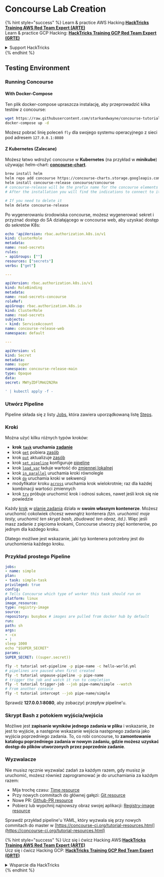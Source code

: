 # Concourse Lab Creation

{% hint style="success" %}
Learn & practice AWS Hacking:<img src="../../.gitbook/assets/image (1).png" alt="" data-size="line">[**HackTricks Training AWS Red Team Expert (ARTE)**](https://training.hacktricks.xyz/courses/arte)<img src="../../.gitbook/assets/image (1).png" alt="" data-size="line">\
Learn & practice GCP Hacking: <img src="../../.gitbook/assets/image (2).png" alt="" data-size="line">[**HackTricks Training GCP Red Team Expert (GRTE)**<img src="../../.gitbook/assets/image (2).png" alt="" data-size="line">](https://training.hacktricks.xyz/courses/grte)

<details>

<summary>Support HackTricks</summary>

* Check the [**subscription plans**](https://github.com/sponsors/carlospolop)!
* **Join the** 💬 [**Discord group**](https://discord.gg/hRep4RUj7f) or the [**telegram group**](https://t.me/peass) or **follow** us on **Twitter** 🐦 [**@hacktricks\_live**](https://twitter.com/hacktricks\_live)**.**
* **Share hacking tricks by submitting PRs to the** [**HackTricks**](https://github.com/carlospolop/hacktricks) and [**HackTricks Cloud**](https://github.com/carlospolop/hacktricks-cloud) github repos.

</details>
{% endhint %}

## Testing Environment

### Running Concourse

#### With Docker-Compose

Ten plik docker-compose upraszcza instalację, aby przeprowadzić kilka testów z concourse:
```bash
wget https://raw.githubusercontent.com/starkandwayne/concourse-tutorial/master/docker-compose.yml
docker-compose up -d
```
Możesz pobrać linię poleceń `fly` dla swojego systemu operacyjnego z sieci pod adresem `127.0.0.1:8080`

#### Z Kubernetes (Zalecane)

Możesz łatwo wdrożyć concourse w **Kubernetes** (na przykład w **minikube**) używając helm-chart: [**concourse-chart**](https://github.com/concourse/concourse-chart).
```bash
brew install helm
helm repo add concourse https://concourse-charts.storage.googleapis.com/
helm install concourse-release concourse/concourse
# concourse-release will be the prefix name for the concourse elements in k8s
# After the installation you will find the indications to connect to it in the console

# If you need to delete it
helm delete concourse-release
```
Po wygenerowaniu środowiska concourse, możesz wygenerować sekret i przyznać dostęp do SA działającego w concourse web, aby uzyskać dostęp do sekretów K8s:
```yaml
echo 'apiVersion: rbac.authorization.k8s.io/v1
kind: ClusterRole
metadata:
name: read-secrets
rules:
- apiGroups: [""]
resources: ["secrets"]
verbs: ["get"]

---

apiVersion: rbac.authorization.k8s.io/v1
kind: RoleBinding
metadata:
name: read-secrets-concourse
roleRef:
apiGroup: rbac.authorization.k8s.io
kind: ClusterRole
name: read-secrets
subjects:
- kind: ServiceAccount
name: concourse-release-web
namespace: default

---

apiVersion: v1
kind: Secret
metadata:
name: super
namespace: concourse-release-main
type: Opaque
data:
secret: MWYyZDFlMmU2N2Rm

' | kubectl apply -f -
```
### Utwórz Pipeline

Pipeline składa się z listy [Jobs](https://concourse-ci.org/jobs.html), która zawiera uporządkowaną listę [Steps](https://concourse-ci.org/steps.html).

### Kroki

Można użyć kilku różnych typów kroków:

* **krok** [**`task`**](https://concourse-ci.org/task-step.html) **uruchamia** [**zadanie**](https://concourse-ci.org/tasks.html)
* krok [`get`](https://concourse-ci.org/get-step.html) pobiera [zasób](https://concourse-ci.org/resources.html)
* krok [`put`](https://concourse-ci.org/put-step.html) aktualizuje [zasób](https://concourse-ci.org/resources.html)
* krok [`set_pipeline`](https://concourse-ci.org/set-pipeline-step.html) konfiguruje [pipeline](https://concourse-ci.org/pipelines.html)
* krok [`load_var`](https://concourse-ci.org/load-var-step.html) ładuje wartość do [zmiennej lokalnej](https://concourse-ci.org/vars.html#local-vars)
* krok [`in_parallel`](https://concourse-ci.org/in-parallel-step.html) uruchamia kroki równolegle
* krok [`do`](https://concourse-ci.org/do-step.html) uruchamia kroki w sekwencji
* modyfikator kroku [`across`](https://concourse-ci.org/across-step.html#schema.across) uruchamia krok wielokrotnie; raz dla każdej kombinacji wartości zmiennych
* krok [`try`](https://concourse-ci.org/try-step.html) próbuje uruchomić krok i odnosi sukces, nawet jeśli krok się nie powiedzie

Każdy [krok](https://concourse-ci.org/steps.html) w [planie zadania](https://concourse-ci.org/jobs.html#schema.job.plan) działa w **swoim własnym kontenerze**. Możesz uruchomić cokolwiek chcesz wewnątrz kontenera _(tzn. uruchomić moje testy, uruchomić ten skrypt bash, zbudować ten obraz, itd.)_. Więc jeśli masz zadanie z pięcioma krokami, Concourse utworzy pięć kontenerów, po jednym dla każdego kroku.

Dlatego możliwe jest wskazanie, jaki typ kontenera potrzebny jest do uruchomienia każdego kroku.

### Przykład prostego Pipeline
```yaml
jobs:
- name: simple
plan:
- task: simple-task
privileged: true
config:
# Tells Concourse which type of worker this task should run on
platform: linux
image_resource:
type: registry-image
source:
repository: busybox # images are pulled from docker hub by default
run:
path: sh
args:
- -cx
- |
sleep 1000
echo "$SUPER_SECRET"
params:
SUPER_SECRET: ((super.secret))
```

```bash
fly -t tutorial set-pipeline -p pipe-name -c hello-world.yml
# pipelines are paused when first created
fly -t tutorial unpause-pipeline -p pipe-name
# trigger the job and watch it run to completion
fly -t tutorial trigger-job --job pipe-name/simple --watch
# From another console
fly -t tutorial intercept --job pipe-name/simple
```
Sprawdź **127.0.0.1:8080**, aby zobaczyć przepływ pipeline'u.

### Skrypt Bash z potokiem wyjścia/wejścia

Możliwe jest **zapisanie wyników jednego zadania w pliku** i wskazanie, że jest to wyjście, a następnie wskazanie wejścia następnego zadania jako wyjścia poprzedniego zadania. To, co robi concourse, to **zamontowanie katalogu poprzedniego zadania w nowym zadaniu, gdzie możesz uzyskać dostęp do plików utworzonych przez poprzednie zadanie**.

### Wyzwalacze

Nie musisz ręcznie wyzwalać zadań za każdym razem, gdy musisz je uruchomić, możesz również zaprogramować je do uruchamiania za każdym razem:

* Mija trochę czasu: [Time resource](https://github.com/concourse/time-resource/)
* Przy nowych commitach do głównej gałęzi: [Git resource](https://github.com/concourse/git-resource)
* Nowe PR: [Github-PR resource](https://github.com/telia-oss/github-pr-resource)
* Pobierz lub wypchnij najnowszy obraz swojej aplikacji: [Registry-image resource](https://github.com/concourse/registry-image-resource/)

Sprawdź przykład pipeline'u YAML, który wyzwala się przy nowych commitach do master w [https://concourse-ci.org/tutorial-resources.html](https://concourse-ci.org/tutorial-resources.html)

{% hint style="success" %}
Ucz się i ćwicz Hacking AWS:<img src="../../.gitbook/assets/image (1).png" alt="" data-size="line">[**HackTricks Training AWS Red Team Expert (ARTE)**](https://training.hacktricks.xyz/courses/arte)<img src="../../.gitbook/assets/image (1).png" alt="" data-size="line">\
Ucz się i ćwicz Hacking GCP: <img src="../../.gitbook/assets/image (2).png" alt="" data-size="line">[**HackTricks Training GCP Red Team Expert (GRTE)**<img src="../../.gitbook/assets/image (2).png" alt="" data-size="line">](https://training.hacktricks.xyz/courses/grte)

<details>

<summary>Wsparcie dla HackTricks</summary>

* Sprawdź [**plany subskrypcyjne**](https://github.com/sponsors/carlospolop)!
* **Dołącz do** 💬 [**grupy Discord**](https://discord.gg/hRep4RUj7f) lub [**grupy telegram**](https://t.me/peass) lub **śledź** nas na **Twitterze** 🐦 [**@hacktricks\_live**](https://twitter.com/hacktricks\_live)**.**
* **Dziel się trikami hackingowymi, przesyłając PR do** [**HackTricks**](https://github.com/carlospolop/hacktricks) i [**HackTricks Cloud**](https://github.com/carlospolop/hacktricks-cloud) repozytoriów github.

</details>
{% endhint %}
